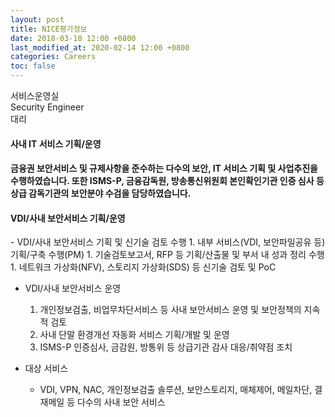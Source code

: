 ```yaml
---
layout: post
title: NICE평가정보
date: 2018-03-10 12:00 +0800
last_modified_at: 2020-02-14 12:00 +0800
categories: Careers
toc: false
---
```

서비스운영실<br>Security Engineer<br>대리

#### 사내 IT 서비스 기획/운영

#### 금융권 보안서비스 및 규제사항을 준수하는 다수의 보안, IT 서비스 기획 및 사업추진을 수행하였습니다. 또한 ISMS-P, 금융감독원, 방송통신위원회 본인확인기관 인증 심사 등 상급 감독기관의 보안분야 수검을 담당하였습니다.

<h4>VDI/사내 보안서비스 기획/운영</h4>
- VDI/사내 보안서비스 기획 및 신기술 검토 수행
    1. 내부 서비스(VDI, 보안파일공유 등) 기획/구축 수행(PM)
    1. 기술검토보고서, RFP 등 기획/산출물 및 부서 내 성과 정리 수행
    1. 네트워크 가상화(NFV), 스토리지 가상화(SDS) 등 신기술 검토 및 PoC

- VDI/사내 보안서비스 운영
    1. 개인정보검출, 비업무차단서비스 등 사내 보안서비스 운영 및 보안정책의 지속적 검토
    1. 사내 단말 환경개선 자동화 서비스 기획/개발 및 운영
    1. ISMS-P 인증심사, 금감원, 방통위 등 상급기관 감사 대응/취약점 조치

- 대상 서비스
  * VDI, VPN, NAC, 개인정보검출 솔루션, 보안스토리지, 매체제어, 메일차단, 결재메일 등 다수의 사내 보안 서비스